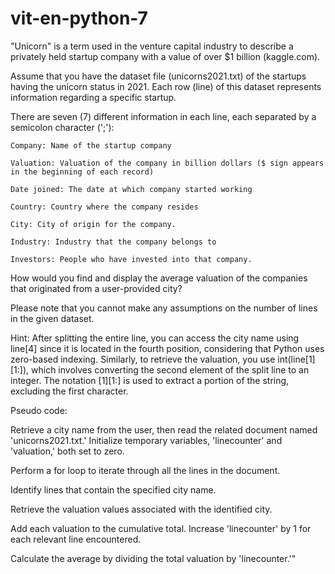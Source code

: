 # vit-en-python-7

"Unicorn" is a term used in the venture capital industry to describe a privately held startup company with a value of over $1 billion (kaggle.com).

Assume that you have the dataset file (unicorns2021.txt) of the startups having the unicorn status in 2021. Each row (line) of this dataset represents information regarding a specific startup.

There are seven (7) different information in each line, each separated by a semicolon character (';'):

    Company: Name of the startup company

    Valuation: Valuation of the company in billion dollars ($ sign appears in the beginning of each record)

    Date joined: The date at which company started working

    Country: Country where the company resides

    City: City of origin for the company.

    Industry: Industry that the company belongs to

    Investors: People who have invested into that company.

How would you find and display the average valuation of the companies that originated from a user-provided city?

Please note that you cannot make any assumptions on the number of lines in the given dataset.

Hint: After splitting the entire line, you can access the city name using line[4] since it is located in the fourth position, considering that Python uses zero-based indexing. Similarly, to retrieve the valuation, you use int(line[1][1:]), which involves converting the second element of the split line to an integer. The notation [1][1:] is used to extract a portion of the string, excluding the first character.

Pseudo code:

Retrieve a city name from the user, then read the related document named 'unicorns2021.txt.' Initialize temporary variables, 'linecounter' and 'valuation,' both set to zero.

Perform a for loop to iterate through all the lines in the document.

Identify lines that contain the specified city name.

Retrieve the valuation values associated with the identified city.

Add each valuation to the cumulative total. Increase 'linecounter' by 1 for each relevant line encountered.

Calculate the average by dividing the total valuation by 'linecounter.'"
